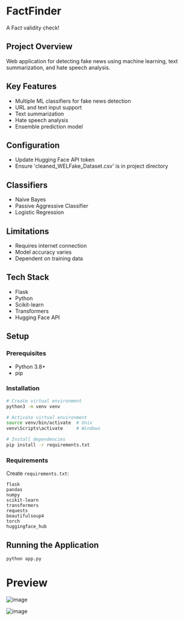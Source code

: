 # FactFinder
A Fact validity check!

## Project Overview
Web application for detecting fake news using machine learning, text summarization, and hate speech analysis.

## Key Features
- Multiple ML classifiers for fake news detection
- URL and text input support
- Text summarization
- Hate speech analysis
- Ensemble prediction model

## Configuration
- Update Hugging Face API token
- Ensure 'cleaned_WELFake_Dataset.csv' is in project directory

## Classifiers
- Naive Bayes
- Passive Aggressive Classifier
- Logistic Regression

## Limitations
- Requires internet connection
- Model accuracy varies
- Dependent on training data


## Tech Stack
- Flask
- Python
- Scikit-learn
- Transformers
- Hugging Face API

## Setup

### Prerequisites
- Python 3.8+
- pip

### Installation
```bash
# Create virtual environment
python3 -m venv venv

# Activate virtual environment
source venv/bin/activate  # Unix
venv\Scripts\activate     # Windows

# Install dependencies
pip install -r requirements.txt
```

### Requirements
Create `requirements.txt`:
```
flask
pandas
numpy
scikit-learn
transformers
requests
beautifulsoup4
torch
huggingface_hub
```

## Running the Application
```bash
python app.py
```

# Preview
![image](https://github.com/user-attachments/assets/d86a24c8-a1d6-4d0e-925a-68b013fe8fe3)

![image](https://github.com/user-attachments/assets/566115e9-53dd-4ffd-8e92-630e1ae17484)
